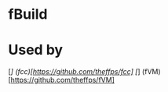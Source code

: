 # fBuild
Used by
==================
[*] (fcc)[https://github.com/theffps/fcc]
[*] (fVM)[https://github.com/theffps/fVM]